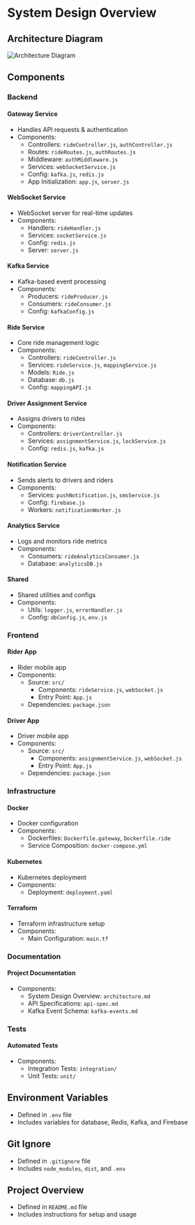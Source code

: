 # System Design Overview

## Architecture Diagram

![Architecture Diagram](architecture-diagram.png)

## Components

### Backend

#### Gateway Service
- Handles API requests & authentication
- Components:
  - Controllers: `rideController.js`, `authController.js`
  - Routes: `rideRoutes.js`, `authRoutes.js`
  - Middleware: `authMiddleware.js`
  - Services: `webSocketService.js`
  - Config: `kafka.js`, `redis.js`
  - App Initialization: `app.js`, `server.js`

#### WebSocket Service
- WebSocket server for real-time updates
- Components:
  - Handlers: `rideHandler.js`
  - Services: `socketService.js`
  - Config: `redis.js`
  - Server: `server.js`

#### Kafka Service
- Kafka-based event processing
- Components:
  - Producers: `rideProducer.js`
  - Consumers: `rideConsumer.js`
  - Config: `kafkaConfig.js`

#### Ride Service
- Core ride management logic
- Components:
  - Controllers: `rideController.js`
  - Services: `rideService.js`, `mappingService.js`
  - Models: `Ride.js`
  - Database: `db.js`
  - Config: `mappingAPI.js`

#### Driver Assignment Service
- Assigns drivers to rides
- Components:
  - Controllers: `driverController.js`
  - Services: `assignmentService.js`, `lockService.js`
  - Config: `redis.js`, `kafka.js`

#### Notification Service
- Sends alerts to drivers and riders
- Components:
  - Services: `pushNotification.js`, `smsService.js`
  - Config: `firebase.js`
  - Workers: `notificationWorker.js`

#### Analytics Service
- Logs and monitors ride metrics
- Components:
  - Consumers: `rideAnalyticsConsumer.js`
  - Database: `analyticsDB.js`

#### Shared
- Shared utilities and configs
- Components:
  - Utils: `logger.js`, `errorHandler.js`
  - Config: `dbConfig.js`, `env.js`

### Frontend

#### Rider App
- Rider mobile app
- Components:
  - Source: `src/`
    - Components: `rideService.js`, `webSocket.js`
    - Entry Point: `App.js`
  - Dependencies: `package.json`

#### Driver App
- Driver mobile app
- Components:
  - Source: `src/`
    - Components: `assignmentService.js`, `webSocket.js`
    - Entry Point: `App.js`
  - Dependencies: `package.json`

### Infrastructure

#### Docker
- Docker configuration
- Components:
  - Dockerfiles: `Dockerfile.gateway`, `Dockerfile.ride`
  - Service Composition: `docker-compose.yml`

#### Kubernetes
- Kubernetes deployment
- Components:
  - Deployment: `deployment.yaml`

#### Terraform
- Terraform infrastructure setup
- Components:
  - Main Configuration: `main.tf`

### Documentation

#### Project Documentation
- Components:
  - System Design Overview: `architecture.md`
  - API Specifications: `api-spec.md`
  - Kafka Event Schema: `kafka-events.md`

### Tests

#### Automated Tests
- Components:
  - Integration Tests: `integration/`
  - Unit Tests: `unit/`

## Environment Variables
- Defined in `.env` file
- Includes variables for database, Redis, Kafka, and Firebase

## Git Ignore
- Defined in `.gitignore` file
- Includes `node_modules`, `dist`, and `.env`

## Project Overview
- Defined in `README.md` file
- Includes instructions for setup and usage

